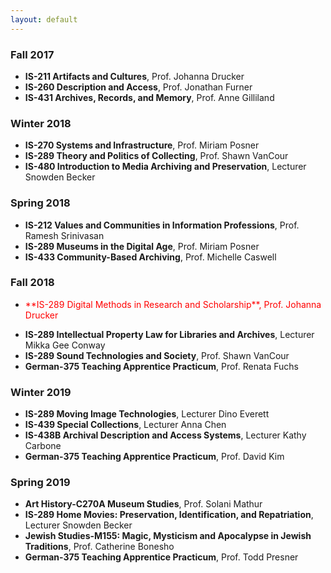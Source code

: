 ```yaml
---
layout: default
---
```


### Fall 2017
* **IS-211 Artifacts and Cultures**, Prof. Johanna Drucker 
* **IS-260 Description and Access**, Prof. Jonathan Furner
* **IS-431 Archives, Records, and Memory**, Prof. Anne Gilliland

### Winter 2018
* **IS-270 Systems and Infrastructure**, Prof. Miriam Posner
* **IS-289 Theory and Politics of Collecting**, Prof. Shawn VanCour
* **IS-480 Introduction to Media Archiving and Preservation**, Lecturer Snowden Becker

### Spring 2018
* **IS-212 Values and Communities in Information Professions**, Prof. Ramesh Srinivasan
* **IS-289 Museums in the Digital Age**, Prof. Miriam Posner
* **IS-433 Community-Based Archiving**, Prof. Michelle Caswell

### Fall 2018
*  <p style="color:red"> **IS-289 Digital Methods in Research and Scholarship**, Prof. Johanna Drucker</p>
* **IS-289 Intellectual Property Law for Libraries and Archives**, Lecturer Mikka Gee Conway
* **IS-289 Sound Technologies and Society**, Prof. Shawn VanCour
* **German-375 Teaching Apprentice Practicum**, Prof. Renata Fuchs

### Winter 2019
* **IS-289 Moving Image Technologies**, Lecturer Dino Everett
* **IS-439 Special Collections**, Lecturer Anna Chen
* **IS-438B Archival Description and Access Systems**, Lecturer Kathy Carbone
* **German-375 Teaching Apprentice Practicum**, Prof. David Kim

### Spring 2019
* **Art History-C270A Museum Studies**, Prof. Solani Mathur
* **IS-289 Home Movies: Preservation, Identification, and Repatriation**, Lecturer Snowden Becker
* **Jewish Studies-M155: Magic, Mysticism and Apocalypse in Jewish Traditions**, Prof. Catherine Bonesho
* **German-375 Teaching Apprentice Practicum**, Prof. Todd Presner


